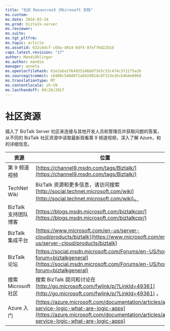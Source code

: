 ```yaml
---
title: "社区 Resources5 |Microsoft 文档"
ms.custom: 
ms.date: 2016-03-24
ms.prod: biztalk-server
ms.reviewer: 
ms.suite: 
ms.tgt_pltfrm: 
ms.topic: article
ms.assetid: 632c6dcf-c60a-4914-8df4-97ef76d22b16
caps.latest.revision: "17"
author: MandiOhlinger
ms.author: mandia
manager: anneta
ms.openlocfilehash: 61e2aba1f649352468d73e5c33c474c371175a26
ms.sourcegitcommit: cb908c540d8f1a692d01dc8f313e16cb4b4e696d
ms.translationtype: MT
ms.contentlocale: zh-CN
ms.lasthandoff: 09/20/2017
---
```

# <a name="community-resources"></a>社区资源
插入了 BizTalk Server 社区来连接与其他开发人员和管理员并获取问题的答案，从不同的 BizTalk 社区资源中读取最新观看第 9 频道视频，深入了解 Azure，和的详细信息。  
  
|资源|位置|  
|--------------|--------------|  
|第 9 频道视频|[https://channel9.msdn.com/tags/Biztalk/](https://channel9.msdn.com/tags/Biztalk/)|  
|TechNet Wiki|BizTalk 资源和更多信息，请访问搜索[http://social.technet.microsoft.com/wiki](http://social.technet.microsoft.com/wiki)。|  
|BizTalk 支持团队博客|[https://blogs.msdn.microsoft.com/biztalkcpr/](https://blogs.msdn.microsoft.com/biztalkcpr/)|  
|BizTalk 集成平台|[https://www.microsoft.com/en-us/server-cloud/products/biztalk](https://www.microsoft.com/en-us/server-cloud/products/biztalk)|  
|BizTalk 论坛|[https://social.msdn.microsoft.com/Forums/en-US/home?forum=biztalkgeneral](https://social.msdn.microsoft.com/Forums/en-US/home?forum=biztalkgeneral)|  
|搜索 Microsoft 社区|搜索 BizTalk 提问和讨论在[http://go.microsoft.com/fwlink/p/?LinkId=49361](http://go.microsoft.com/fwlink/p/?LinkId=49361) 。|  
|Azure 入门|[https://azure.microsoft.com/documentation/articles/app-service-logic-what-are-logic-apps](https://azure.microsoft.com/documentation/articles/app-service-logic-what-are-logic-apps)|  
  
